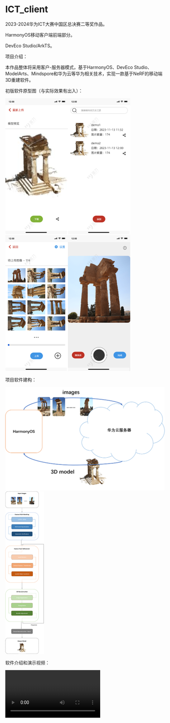 # ICT_client
2023-2024华为ICT大赛中国区总决赛二等奖作品。

HarmonyOS移动客户端前端部分。

DevEco Studio/ArkTS。

项目介绍：

本作品整体将采用客户-服务器模式，基于HarmonyOS、DevEco Studio、ModelArts、Mindspore和华为云等华为相关技术，实现一款基于NeRF的移动端3D重建软件。

初版软件原型图（与实际效果有出入）：

<img src="README.assets/Updated_Wait.png" alt="Updated_Wait" style="zoom:50%;" /><img src="README.assets/MediaLibrary.png" alt=" MediaLibrary" style="zoom:50%;" /><img src="README.assets/Done_Update.png" alt=" Done_Update" style="zoom:50%;" /><img src="README.assets/MainPage.png" alt=" MainPage" style="zoom:50%;" />

项目软件建构：

<img src="README.assets/软件系统架构.png" alt=" 软件系统架构" style="zoom:80%;" />

<img src="README.assets/pipeline.png" alt="pipeline" style="zoom:50%;" />

软件介绍和演示视频：

<video src="README.assets/演示视频 剪辑版.mp4"></video>


